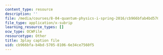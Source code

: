 ```yaml
---
content_type: resource
description: ''
file: /media/courses/8-04-quantum-physics-i-spring-2016/cb966bfab4bd570581066e34ce7560f5_Mh8vUEStCQ8.vtt
file_type: application/x-subrip
learning_resource_types: []
ocw_type: OCWFile
resourcetype: Other
title: 3play caption file
uid: cb966bfa-b4bd-5705-8106-6e34ce7560f5
---
```

